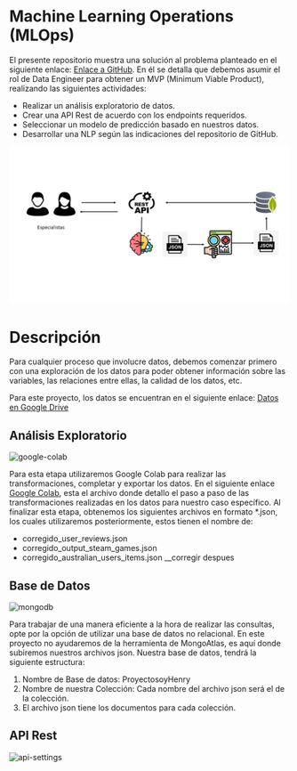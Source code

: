 
# Machine Learning Operations (MLOps)

El presente repositorio muestra una solución al problema planteado en el siguiente enlace: [Enlace a GitHub](https://github.com/soyHenry/PI_ML_OPS/tree/FT). En él se detalla que debemos asumir el rol de Data Engineer para obtener un MVP (Minimum Viable Product), realizando las siguientes actividades:
* Realizar un análisis exploratorio de datos.
* Crear una API Rest de acuerdo con los endpoints requeridos.
* Seleccionar un modelo de predicción basado en nuestros datos.
* Desarrollar una NLP según las indicaciones del repositorio de GitHub.

![Flujograma del pryecto](img/p1.jpg)

# Descripción
Para cualquier proceso que involucre datos, debemos comenzar primero con una exploración de los datos para poder obtener información sobre las variables, las relaciones entre ellas, la calidad de los datos, etc.

Para este proyecto, los datos se encuentran en el siguiente enlace:
[Datos en Google Drive](https://drive.google.com/drive/folders/1HqBG2-sUkz_R3h1dZU5F2uAzpRn7BSpj)

## Análisis Exploratorio
<img width="48" height="48" src="https://img.icons8.com/color/48/google-colab.png" alt="google-colab"/>

Para esta etapa utilizaremos Google Colab para realizar las transformaciones, completar y exportar los datos. En el siguiente enlace [Google Colab](https://colab.research.google.com/drive/1Hh-jz6DX86fWewBpI8b735thQJtpp2hf?usp=drive_link), esta el archivo donde detallo el paso a paso de las transformaciones realizadas en los datos para nuestro caso específico.
Al finalizar esta etapa, obtenemos los siguientes archivos en formato *.json, los cuales utilizaremos posteriormente, estos tienen el nombre de:
* corregido_user_reviews.json
* corregido_output_steam_games.json
* corregido_australian_users_items.json __corregir despues

## Base de Datos
<img width="48" height="48" src="https://img.icons8.com/color/48/mongodb.png" alt="mongodb"/>

Para trabajar de una manera eficiente a la hora de realizar las consultas, opte por la opción de utilizar una base de datos no relacional. 
En este proyecto no ayudaremos de la herramienta de MongoAtlas, es aquí donde subiremos nuestros archivos json.
Nuestra base de datos, tendrá la siguiente estructura:
1. Nombre de Base de datos: ProyectosoyHenry
2. Nombre de nuestra Colección: Cada nombre del archivo json será el de la colección.
3. El archivo json tiene los documentos para cada colección.


## API Rest
<img width="50" height="50" src="https://img.icons8.com/ios-filled/50/api-settings.png" alt="api-settings"/>
